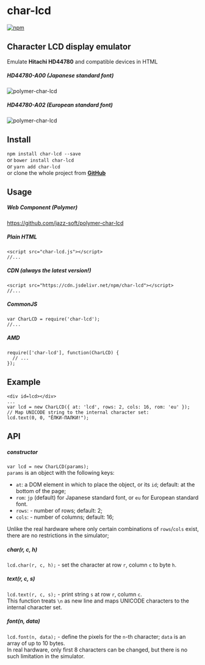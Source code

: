 ﻿# char-lcd

[![npm](https://img.shields.io/npm/v/char-lcd.svg)](https://www.npmjs.com/package/char-lcd)

## Character LCD display emulator
Emulate **Hitachi HD44780** and compatible devices in HTML

##### HD44780-A00 (Japanese standard font)  
![polymer-char-lcd](https://jazz-soft.github.io/img/char-lcd-jp.png)

##### HD44780-A02 (European standard font)  
![polymer-char-lcd](https://jazz-soft.github.io/img/char-lcd-eu.png)

## Install

`npm install char-lcd --save`  
or `bower install char-lcd`  
or `yarn add char-lcd`  
or clone the whole project from [**GitHub**](https://github.com/jazz-soft/char-lcd)

## Usage

##### Web Component (Polymer)

https://github.com/jazz-soft/polymer-char-lcd

##### Plain HTML

    <script src="char-lcd.js"></script>
    //...

##### CDN (always the latest version!)

    <script src="https://cdn.jsdelivr.net/npm/char-lcd"></script>
    //...

##### CommonJS

    var CharLCD = require('char-lcd');
    //...

##### AMD

    require(['char-lcd'], function(CharLCD) {
      // ...
    });

## Example
    <div id=lcd></div>
    ...
    var lcd = new CharLCD({ at: 'lcd', rows: 2, cols: 16, rom: 'eu' });
    // Map UNICODE string to the internal character set:
    lcd.text(0, 0, "ЁЛКИ-ПАЛКИ!");

## API
##### constructor
`var lcd = new CharLCD(params);`  
`params` is an object with the following keys:  
- `at`: a DOM element in which to place the object, or its `id`;
default: at the bottom of the page;  
- `rom`: `jp` (default) for Japanese standard font, or `eu` for European standard font.  
- `rows`: - number of rows;
default: 2;  
- `cols`: - number of columns;
default: 16;

Unlike the real hardware where only certain combinations of `rows`/`cols` exist, there are no restrictions in the simulator;


##### char(r, c, h)
`lcd.char(r, c, h);` - set the character at row `r`, column `c` to byte `h`.

##### text(r, c, s)
`lcd.text(r, c, s);` - print string `s` at row `r`, column `c`.  
This function treats `\n` as new line and maps UNICODE characters to the internal character set.

##### font(n, data)
`lcd.font(n, data);` - define the pixels for the `n`-th character; `data` is an array of up to 10 bytes.  
In real hardware, only first 8 characters can be changed, but there is no such limitation in the simulator.
